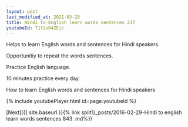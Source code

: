 ```yaml
---
layout: post
last_modified_at: 2021-03-29
title: Hindi to English learn words sentences 237 
youtubeId: T1Y2vO4ZEjc
---
```

 
 
Helps to learn English words and sentences for Hindi speakers.

Opportunitiy to repeat the words sentences. 

Practice English language. 
 
10 minutes practice every day. 
 
How to learn English words and sentences for Hindi speakers 
 
{% include youtubePlayer.html id=page.youtubeId %}
 
 
[Next]({{ site.baseurl }}{% link  split1/_posts/2016-02-29-Hindi to english learn words sentences 843 .md%})
 
